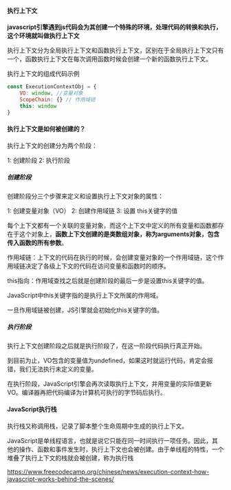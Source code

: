 #### 执行上下文

**javascript引擎遇到js代码会为其创建一个特殊的环境，处理代码的转换和执行，这个环境就叫做执行上下文**


执行上下文分为全局执行上下文和函数执行上下文，区别在于全局执行上下文只有一个，函数执行上下文在每次调用函数时候会创建一个新的函数执行上下文。

执行上下文的组成代码示例
```js
const ExecutionContextObj = {
    VO: window, //变量对象
    ScopeChain: {} // 作用域链
    this: window
}
```
#### 执行上下文是如何被创建的？

执行上下文的创建分为两个阶段：

1: 创建阶段
2: 执行阶段


##### 创建阶段

创建阶段分三个步骤来定义和设置执行上下文对象的属性：

1: 创建变量对象（VO）
2: 创建作用域链
3: 设置 this关键字的值


每个上下文都有一个关联的变量对象，而这个上下文中定义的所有变量和函数都存在于这个对象上，**函数上下文创建的是类数组对象，称为arguments对象，包含传入函数的所有参数**。


作用域链：上下文的代码在执行的时候，会创建变量对象的一个作用域链，这个作用域链决定了各级上下文的代码在访问变量和函数时的顺序。


this指向：作用域查找之后就是创建阶段的最后一步是设置this关键字的值。

JavaScript中this关键字指的是执行上下文所属的作用域。

一旦作用域链被创建，JS引擎就会初始化this关键字的值。


##### 执行阶段
执行上下文创建阶段之后就是执行阶段了，在这一阶段代码执行真正开始。

到目前为止，VO包含的变量值为undefined，如果这时就运行代码，肯定会报错，我们无法执行未定义的变量。

在执行阶段，JavaScript引擎会再次读取执行上下文，并用变量的实际值更新VO。编译器再把代码编译为计算机可执行的字节码后执行。


#### JavaScript执行栈
执行栈又称调用栈，记录了脚本整个生命周期中生成的执行上下文。

JavaScript是单线程语言，也就是说它只能在同一时间执行一项任务。因此，其他的操作、函数和事件发生时，执行上下文也会被创建。由于单线程的特性，一个堆叠了执行上下文的栈就会被创建，称为执行栈



https://www.freecodecamp.org/chinese/news/execution-context-how-javascript-works-behind-the-scenes/




